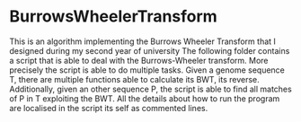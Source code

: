 # BurrowsWheelerTransform
This is an algorithm implementing the Burrows Wheeler Transform that I designed during my second year of university
The following folder contains a script that is able to deal with the Burrows-Wheeler transform.
More precisely the script is able to do multiple tasks.
Given a genome sequence T, there are multiple functions able to calculate its BWT, its reverse.
Additionally, given an other sequence P, the script is able to find all matches of P in T exploiting the BWT.
All the details about how to run the program are localised in the script its self as commented lines.
